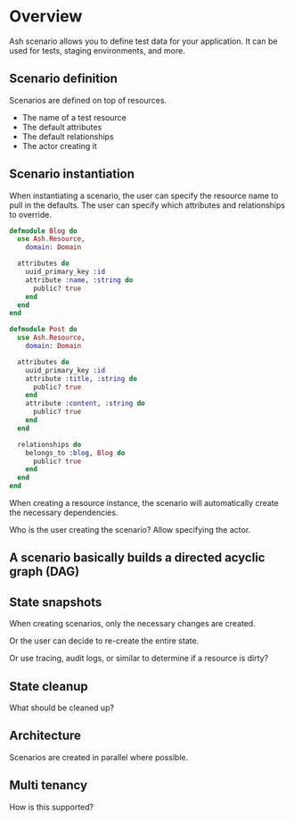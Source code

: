 # Overview

Ash scenario allows you to define test data for your application. It can be used for tests, staging environments, and more.

## Scenario definition
Scenarios are defined on top of resources.
- The name of a test resource
- The default attributes
- The default relationships
- The actor creating it

## Scenario instantiation
When instantiating a scenario, the user can specify the resource name to pull in the defaults.
The user can specify which attributes and relationships to override.


```elixir
defmodule Blog do
  use Ash.Resource,
    domain: Domain

  attributes do
    uuid_primary_key :id
    attribute :name, :string do
      public? true
    end
  end
end

defmodule Post do
  use Ash.Resource,
    domain: Domain

  attributes do
    uuid_primary_key :id
    attribute :title, :string do
      public? true
    end
    attribute :content, :string do
      public? true
    end
  end

  relationships do
    belongs_to :blog, Blog do
      public? true
    end
  end
end
```

When creating a resource instance, the scenario will automatically create the necessary dependencies.

Who is the user creating the scenario?
Allow specifying the actor.

## A scenario basically builds a directed acyclic graph (DAG)


## State snapshots
When creating scenarios, only the necessary changes are created.

Or the user can decide to re-create the entire state.

Or use tracing, audit logs, or similar to determine if a resource is dirty?

## State cleanup
What should be cleaned up?

## Architecture
Scenarios are created in parallel where possible.

## Multi tenancy
How is this supported?
